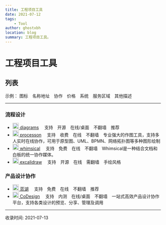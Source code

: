 ```yaml
---
title: 工程项目工具
date: 2021-07-12
tags:
    - Tool
author: ghostxbh
location: blog
summary: 工程项目工具。
---
```

# 工程项目工具

## 列表
示例： 图标&emsp;名称地址&emsp;协作&emsp;价格&emsp;系统&emsp;服务区域&emsp;其他描述

---
### 流程设计
- [<img src="https://file.uzykj.com/diagrams.png" width="20" height="20"/> diagrams](https://app.diagrams.net/) &emsp;支持&emsp;开源&emsp;在线/桌面&emsp;不翻墙&emsp;推荐 
- [<img src="https://www.processon.com/favicon.ico" width="20" height="20"/> processon](https://www.processon.com/) &emsp;支持&emsp;收费&emsp;在线&emsp;不翻墙&emsp;专业强大的作图工具，支持多人实时在线协作，可用于原型图、UML、BPMN、网络拓扑图等多种图形绘制
- [<img src="https://global-uploads.webflow.com/5d9d02c4b01a536c7d5d4a35/5db9fbbee4099aaa118c558c_favicon-32.png" width="20" height="20"/> whimsical](https://whimsical.com/) &emsp;支持&emsp;免费&emsp;在线&emsp;不翻墙&emsp;Whimsical是一种结合文档和白板的统一协作媒体。
- [<img src="https://excalidraw.com/favicon.ico" width="20" height="20"/> excalidraw](https://excalidraw.com/) &emsp;支持&emsp;开源&emsp;在线&emsp;需翻墙&emsp;手绘风格

### 产品设计协作
- [<img src="https://lhcdn.lanhuapp.com/web/static/favicon.ico?v=2" width="20" height="20"/> 蓝湖](https://lanhuapp.com/web/#/item) &emsp;支持&emsp;免费&emsp;在线&emsp;不翻墙&emsp;推荐
- [<img src="https://cloud.tencent.com/favicon.ico?t=201902181234" width="20" height="20"/> CoDesign](https://cloud.tencent.com/product/codesign) &emsp;支持&emsp;内测&emsp;在线/桌面&emsp;不翻墙&emsp;一站式高效产品设计协作平台，支持各类设计的预览、分享、管理及调用

---
收录时间: 2021-07-13

<Vssue :title="$title" />
